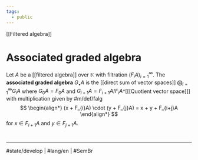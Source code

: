 ```yaml
---
tags:
  - public
---
```

[[Filtered algebra]]
# Associated graded algebra

Let $A$ be a [[filtered algebra]] over $\mathbb{K}$ with filtration $(F_{i}A)_{i=1}^\infty$.
The **associated graded algebra** $G_{\bullet}A$ is the [[direct sum of vector spaces]] $\bigoplus_{i=1}^\infty G_{i}A$ where $G_{0}A = F_{0}A$ and $G_{i+1}A = F_{i+1}A / F_{i} A$^[[[Quotient vector space]]]
with multiplication given by #m/def/falg
$$
\begin{align*}
(x + F_{i}A) \cdot (y + F_{j}A) = x + y + F_{i+j}A
\end{align*}
$$
for $x \in F_{i+1}A$ and $y \in F_{j+1}A$.


#
---
#state/develop  | #lang/en | #SemBr
